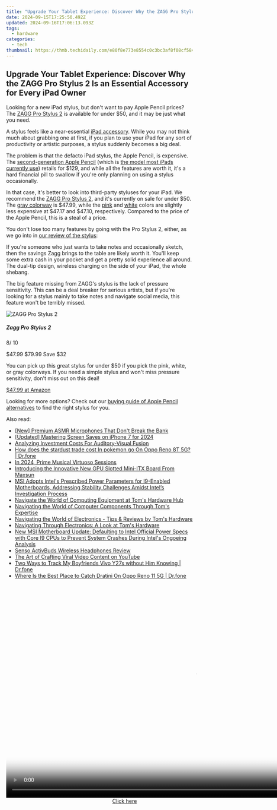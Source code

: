 ```yaml
---
title: "Upgrade Your Tablet Experience: Discover Why the ZAGG Pro Stylus 2 Is an Essential Accessory for Every iPad Owner"
date: 2024-09-15T17:25:50.492Z
updated: 2024-09-16T17:06:13.093Z
tags:
  - hardware
categories:
  - tech
thumbnail: https://thmb.techidaily.com/e80f8e773e8554c0c3bc3af8f08cf584d0a96cf13fd55f62c95158efb815f99f.jpg
---
```


## Upgrade Your Tablet Experience: Discover Why the ZAGG Pro Stylus 2 Is an Essential Accessory for Every iPad Owner

Looking for a new iPad stylus, but don't want to pay Apple Pencil prices? The [ZAGG Pro Stylus 2](https://www.amazon.com/ZAGG-Pro-Stylus-Rejection-Recognition-dp-B0CDMDGSSJ/dp/B0CDMDGSSJ?th=1&tag=hotoge-20&ascsubtag=UUhtgUeUpU2004596&asc%5Frefurl=https%3A%2F%2Fwww.howtogeek.com%2Fzagg-pro-stylus-2-deal%2F&asc%5Fcampaign=Affiliate) is available for under $50, and it may be just what you need.

 A stylus feels like a near-essential [iPad accessory](https://techidaily.com/guide-on-how-to-erase-apple-iphone-6s-data-completely-drfone-by-drfone-ios-full-data-eraser-ios-full-data-eraser/). While you may not think much about grabbing one at first, if you plan to use your iPad for any sort of productivity or artistic purposes, a stylus suddenly becomes a big deal.

 The problem is that the defacto iPad stylus, the Apple Pencil, is expensive. The [second-generation Apple Pencil](https://www.amazon.com/Apple-MU8F2AM-A-Pencil-Generation/dp/B07K1WWBJK?tag=hotoge-20&ascsubtag=UUhtgUeUpU2004596&asc%5Frefurl=https%3A%2F%2Fwww.howtogeek.com%2Fzagg-pro-stylus-2-deal%2F&asc%5Fcampaign=Affiliate) (which is [the model most iPads currently use](https://iphone-unlock.techidaily.com/did-your-apple-iphone-6-passcode-change-itself-unlock-it-now-drfone-by-drfone-ios/)) retails for $129, and while all the features are worth it, it's a hard financial pill to swallow if you're only planning on using a stylus occasionally.

 In that case, it's better to look into third-party styluses for your iPad. We recommend the [ZAGG Pro Stylus 2](https://www.amazon.com/ZAGG-Pro-Stylus-Rejection-Recognition-dp-B0CDMDGSSJ/dp/B0CDMDGSSJ?tag=hotoge-20&ascsubtag=UUhtgUeUpU2004596&asc%5Frefurl=https%3A%2F%2Fwww.howtogeek.com%2Fzagg-pro-stylus-2-deal%2F&asc%5Fcampaign=Affiliate), and it's currently on sale for under $50\. The [gray colorway](https://www.amazon.com/ZAGG-Pro-Stylus-Rejection-Recognition-dp-B0CDMDGSSJ/dp/B0CDMDGSSJ?th=1&tag=hotoge-20&ascsubtag=UUhtgUeUpU2004596&asc%5Frefurl=https%3A%2F%2Fwww.howtogeek.com%2Fzagg-pro-stylus-2-deal%2F&asc%5Fcampaign=Affiliate) is $47.99, while the [pink](https://www.amazon.com/ZAGG-Pro-Stylus-Rejection-Recognition-dp-B0CDMCQ1QD/dp/B0CDMDGSSJ?th=1&tag=hotoge-20&ascsubtag=UUhtgUeUpU2004596&asc%5Frefurl=https%3A%2F%2Fwww.howtogeek.com%2Fzagg-pro-stylus-2-deal%2F&asc%5Fcampaign=Affiliate) and [white](https://www.amazon.com/ZAGG-Pro-Stylus-Rejection-Recognition-dp-B0CDMBX3QK/dp/B0CDMDGSSJ?th=1&tag=hotoge-20&ascsubtag=UUhtgUeUpU2004596&asc%5Frefurl=https%3A%2F%2Fwww.howtogeek.com%2Fzagg-pro-stylus-2-deal%2F&asc%5Fcampaign=Affiliate) colors are slightly less expensive at $47.17 and $47.10, respectively. Compared to the price of the Apple Pencil, this is a steal of a price.

 You don't lose too many features by going with the Pro Stylus 2, either, as we go into in [our review of the stylus](https://screen-mirroring-recording.techidaily.com/2024-approved-uncomplicated-techniques-archiving-your-google-voice-calls/):

 If you're someone who just wants to take notes and occasionally sketch, then the savings Zagg brings to the table are likely worth it. You'll keep some extra cash in your pocket and get a pretty solid experience all around. The dual-tip design, wireless charging on the side of your iPad, the whole shebang.

 The big feature missing from ZAGG's stylus is the lack of pressure sensitivity. This can be a deal breaker for serious artists, but if you're looking for a stylus mainly to take notes and navigate social media, this feature won't be terribly missed.

![ZAGG Pro Stylus 2](https://static1.howtogeekimages.com/wordpress/wp-content/uploads/2024/08/zagg-pro-stylus-2.png) 

#####  Zagg Pro Stylus 2

8/ 10 

$47.99 $79.99 Save $32 

You can pick up this great stylus for under $50 if you pick the pink, white, or gray colorways. If you need a simple stylus and won't miss pressure sensitivity, don't miss out on this deal!

[$47.99 at Amazon](https://www.amazon.com/ZAGG-Pro-Stylus-Rejection-Recognition-dp-B0CDMDGSSJ/dp/B0CDMDGSSJ?th=1&tag=hotoge-20&ascsubtag=UUhtgUeUpU2004596&asc%5Frefurl=https%3A%2F%2Fwww.howtogeek.com%2Fzagg-pro-stylus-2-deal%2F&asc%5Fcampaign=Affiliate) 

 Looking for more options? Check out our [buying guide of Apple Pencil alternatives](https://phone-solutions.techidaily.com/how-to-create-a-digital-signature-online-for-fodt-file-document-by-ldigisigner-sign-a-word-sign-a-word/) to find the right stylus for you.

<ins class="adsbygoogle"
     style="display:block"
     data-ad-format="autorelaxed"
     data-ad-client="ca-pub-7571918770474297"
     data-ad-slot="1223367746"></ins>

<ins class="adsbygoogle"
     style="display:block"
     data-ad-client="ca-pub-7571918770474297"
     data-ad-slot="8358498916"
     data-ad-format="auto"
     data-full-width-responsive="true"></ins>

<span class="atpl-alsoreadstyle">Also read:</span>
<div><ul>
<li><a href="https://extra-skills.techidaily.com/new-premium-asmr-microphones-that-dont-break-the-bank/"><u>[New] Premium ASMR Microphones That Don't Break the Bank</u></a></li>
<li><a href="https://desktop-recording.techidaily.com/updated-mastering-screen-saves-on-iphone-7-for-2024/"><u>[Updated] Mastering Screen Saves on iPhone 7 for 2024</u></a></li>
<li><a href="https://extra-hints.techidaily.com/analyzing-investment-costs-for-auditory-visual-fusion/"><u>Analyzing Investment Costs For Auditory-Visual Fusion</u></a></li>
<li><a href="https://android-pokemon-go.techidaily.com/how-does-the-stardust-trade-cost-in-pokemon-go-on-oppo-reno-8t-5g-drfone-by-drfone-virtual-android/"><u>How does the stardust trade cost In pokemon go On Oppo Reno 8T 5G? | Dr.fone</u></a></li>
<li><a href="https://fox-cloud.techidaily.com/in-2024-prime-musical-virtuoso-sessions/"><u>In 2024, Prime Musical Virtuoso Sessions</u></a></li>
<li><a href="https://hardware-tips.techidaily.com/introducing-the-innovative-new-gpu-slotted-mini-itx-board-from-maxsun/"><u>Introducing the Innovative New GPU Slotted Mini-ITX Board From Maxsun</u></a></li>
<li><a href="https://hardware-tips.techidaily.com/msi-adopts-intels-prescribed-power-parameters-for-i9-enabled-motherboards-addressing-stability-challenges-amidst-intels-investigation-process/"><u>MSI Adopts Intel's Prescribed Power Parameters for I9-Enabled Motherboards, Addressing Stability Challenges Amidst Intel’s Investigation Process</u></a></li>
<li><a href="https://hardware-tips.techidaily.com/navigate-the-world-of-computing-equipment-at-toms-hardware-hub/"><u>Navigate the World of Computing Equipment at Tom's Hardware Hub</u></a></li>
<li><a href="https://hardware-tips.techidaily.com/navigating-the-world-of-computer-components-through-toms-expertise/"><u>Navigating the World of Computer Components Through Tom's Expertise</u></a></li>
<li><a href="https://hardware-tips.techidaily.com/navigating-the-world-of-electronics-tips-and-reviews-by-toms-hardware/"><u>Navigating the World of Electronics - Tips & Reviews by Tom's Hardware</u></a></li>
<li><a href="https://hardware-tips.techidaily.com/navigating-through-electronics-a-look-at-toms-hardware/"><u>Navigating Through Electronics: A Look at Tom's Hardware</u></a></li>
<li><a href="https://hardware-tips.techidaily.com/new-msi-motherboard-update-defaulting-to-intel-official-power-specs-with-core-i9-cpus-to-prevent-system-crashes-during-intels-ongoeing-analysis/"><u>New MSI Motherboard Update: Defaulting to Intel Official Power Specs with Core I9 CPUs to Prevent System Crashes During Intel's Ongoeing Analysis</u></a></li>
<li><a href="https://buynow-info.techidaily.com/senso-activbuds-wireless-headphones-review/"><u>Senso ActivBuds Wireless Headphones Review</u></a></li>
<li><a href="https://extra-lessons.techidaily.com/the-art-of-crafting-viral-video-content-on-youtube/"><u>The Art of Crafting Viral Video Content on YouTube</u></a></li>
<li><a href="https://android-location-track.techidaily.com/two-ways-to-track-my-boyfriends-vivo-y27s-without-him-knowing-drfone-by-drfone-virtual-android/"><u>Two Ways to Track My Boyfriends Vivo Y27s without Him Knowing | Dr.fone</u></a></li>
<li><a href="https://android-pokemon-go.techidaily.com/where-is-the-best-place-to-catch-dratini-on-oppo-reno-11-5g-drfone-by-drfone-virtual-android/"><u>Where Is the Best Place to Catch Dratini On Oppo Reno 11 5G | Dr.fone</u></a></li>
</ul></div>

<!-- affiliate ads begin -->
<span id="1155462">
					<video width="1024" height="576" style="cursor:pointer"
           poster="//a.impactradius-go.com/display-clicktoplayimage/1155462.png"
           onclick="if(!this.playClicked){this.play();this.setAttribute('controls',true);this.playClicked=true;}">
	   <source src="//a.impactradius-go.com/display-ad/14559-1155462">
	   <img src="//a.impactradius-go.com/display-clicktoplayimage/1155462.png" style="border: none; height: 100%; width: 100%; object-fit: contain">
	</video>
	<div style="width:640px;text-align:center"><a href="javascript:window.open(decodeURIComponent('https%3A%2F%2Fpropmoneyinc.pxf.io%2Fc%2F5597632%2F1155462%2F14559'), '_blank');void(0);">Click here</a></div>
</span>
<img height="0" width="0" src="https://imp.pxf.io/i/5597632/1155462/14559" style="position:absolute;visibility:hidden;" border="0" />
<!-- affiliate ads end -->

